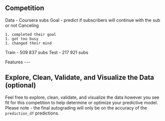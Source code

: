 ## Competition
Data - Coursera subs 
Goal - predict if subscribers will continue with the sub or not 
Canceling 

	1. completed their goal 
	1. got too busy 
	1. changed their mind

Train - 509 837 subs
Test - 217 921 subs

Features --- 



## Explore, Clean, Validate, and Visualize the Data (optional)

Feel free to explore, clean, validate, and visualize the data however you see fit for this competition to help determine or optimize your predictive model. Please note - the final autograding will only be on the accuracy of the `prediction_df` predictions.
